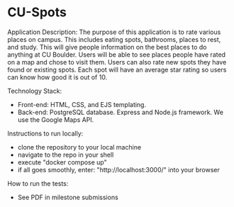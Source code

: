 # CU-Spots
Application Description:
  The purpose of this application is to rate various places on campus. This includes eating spots, bathrooms, places to rest, and study. This will give people
   information on the best places to do anything at CU Boulder. 
   Users will be able to see places people have rated on a map and chose to visit them. Users can also rate new spots they have found or existing spots.
   Each spot will have an average star rating so users can know how good it is out of 10.
  
Technology Stack:
  - Front-end: HTML, CSS, and EJS templating.
  - Back-end: PostgreSQL database. Express and Node.js framework. We use the Google Maps API.

Instructions to run locally:
  - clone the repository to your local machine
  - navigate to the repo in your shell
  - execute "docker compose up"
  - if all goes smoothly, enter: "http://localhost:3000/" into your browser

How to run the tests:
  - See PDF in milestone submissions
 

